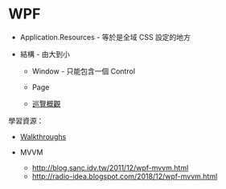 # WPF

- Application.Resources - 等於是全域 CSS 設定的地方

- 結構 - 由大到小

  - Window - 只能包含一個 Control

  - Page

  - [巡覽概觀](https://docs.microsoft.com/zh-tw/dotnet/framework/wpf/app-development/navigation-overview)

學習資源：

- [Walkthroughs](https://docs.microsoft.com/en-us/dotnet/framework/wpf/getting-started/wpf-walkthroughs)

- MVVM

  - http://blog.sanc.idv.tw/2011/12/wpf-mvvm.html
  - http://radio-idea.blogspot.com/2018/12/wpf-mvvm.html
